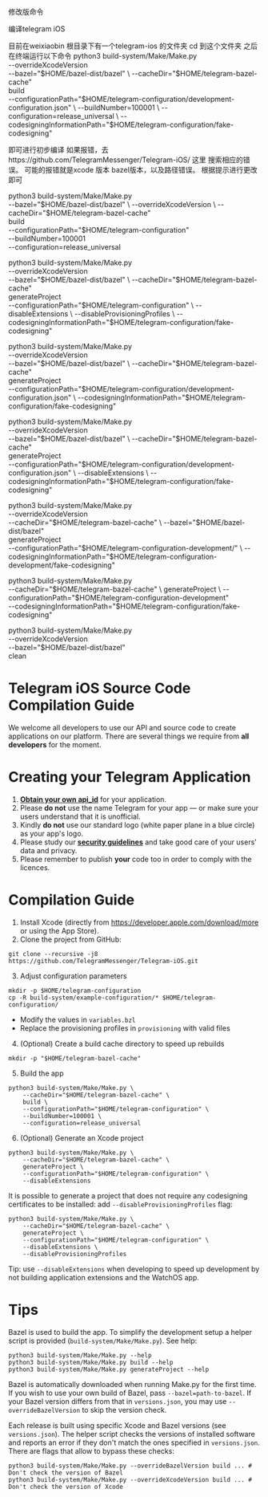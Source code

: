 
修改版命令

编译telegram iOS

目前在weixiaobin 根目录下有一个telegram-ios 的文件夹
cd 到这个文件夹 之后 在终端运行以下命令 
python3 build-system/Make/Make.py \
 --overrideXcodeVersion \
 --bazel="$HOME/bazel-dist/bazel" \
 --cacheDir="$HOME/telegram-bazel-cache" \
 build \
 --configurationPath="$HOME/telegram-configuration/development-configuration.json" \
 --buildNumber=100001 \
 --configuration=release_universal \
 --codesigningInformationPath="$HOME/telegram-configuration/fake-codesigning"

即可进行初步编译 如果报错，去https://github.com/TelegramMessenger/Telegram-iOS/ 这里 搜索相应的错误。
可能的报错就是xcode 版本 bazel版本，以及路径错误。 根据提示进行更改即可



python3 build-system/Make/Make.py \
 --bazel="$HOME/bazel-dist/bazel" \
 --overrideXcodeVersion \
 --cacheDir="$HOME/telegram-bazel-cache" \
 build \
 --configurationPath="$HOME/telegram-configuration" \
 --buildNumber=100001 \
 --configuration=release_universal


python3 build-system/Make/Make.py \
 --overrideXcodeVersion \
 --bazel="$HOME/bazel-dist/bazel" \
 --cacheDir="$HOME/telegram-bazel-cache" \
 generateProject \
 --configurationPath="$HOME/telegram-configuration" \
 --disableExtensions \
 --disableProvisioningProfiles \
 --codesigningInformationPath="$HOME/telegram-configuration/fake-codesigning"


python3 build-system/Make/Make.py \
 --overrideXcodeVersion \
 --bazel="$HOME/bazel-dist/bazel" \
 --cacheDir="$HOME/telegram-bazel-cache" \
 generateProject \
 --configurationPath="$HOME/telegram-configuration/development-configuration.json" \
 --codesigningInformationPath="$HOME/telegram-configuration/fake-codesigning"

python3 build-system/Make/Make.py \
 --overrideXcodeVersion \
 --bazel="$HOME/bazel-dist/bazel" \
 --cacheDir="$HOME/telegram-bazel-cache" \
 generateProject \
 --configurationPath="$HOME/telegram-configuration/development-configuration.json" \
 --disableExtensions \
 --codesigningInformationPath="$HOME/telegram-configuration/fake-codesigning"


python3 build-system/Make/Make.py \
 --overrideXcodeVersion \
 --cacheDir="$HOME/telegram-bazel-cache" \
 --bazel="$HOME/bazel-dist/bazel" \
 generateProject \
 --configurationPath="$HOME/telegram-configuration-development/" \
 --codesigningInformationPath="$HOME/telegram-configuration-development/fake-codesigning"



python3 build-system/Make/Make.py \
    --cacheDir="$HOME/telegram-bazel-cache" \
    generateProject \
    --configurationPath="$HOME/telegram-configuration-development" \
   --codesigningInformationPath="$HOME/telegram-configuration/fake-codesigning"



python3 build-system/Make/Make.py \
 --overrideXcodeVersion \
 --bazel="$HOME/bazel-dist/bazel" \
clean



# Telegram iOS Source Code Compilation Guide

We welcome all developers to use our API and source code to create applications on our platform.
There are several things we require from **all developers** for the moment.

# Creating your Telegram Application

1. [**Obtain your own api_id**](https://core.telegram.org/api/obtaining_api_id) for your application.
2. Please **do not** use the name Telegram for your app — or make sure your users understand that it is unofficial.
3. Kindly **do not** use our standard logo (white paper plane in a blue circle) as your app's logo.
3. Please study our [**security guidelines**](https://core.telegram.org/mtproto/security_guidelines) and take good care of your users' data and privacy.
4. Please remember to publish **your** code too in order to comply with the licences.

# Compilation Guide

1. Install Xcode (directly from https://developer.apple.com/download/more or using the App Store).
2. Clone the project from GitHub:

```
git clone --recursive -j8 https://github.com/TelegramMessenger/Telegram-iOS.git
```

3. Adjust configuration parameters

```
mkdir -p $HOME/telegram-configuration
cp -R build-system/example-configuration/* $HOME/telegram-configuration/
```

- Modify the values in `variables.bzl`
- Replace the provisioning profiles in `provisioning` with valid files

4. (Optional) Create a build cache directory to speed up rebuilds

```
mkdir -p "$HOME/telegram-bazel-cache"
```

5. Build the app

```
python3 build-system/Make/Make.py \
    --cacheDir="$HOME/telegram-bazel-cache" \
    build \
    --configurationPath="$HOME/telegram-configuration" \
    --buildNumber=100001 \
    --configuration=release_universal
```

6. (Optional) Generate an Xcode project

```
python3 build-system/Make/Make.py \
    --cacheDir="$HOME/telegram-bazel-cache" \
    generateProject \
    --configurationPath="$HOME/telegram-configuration" \
    --disableExtensions
```

It is possible to generate a project that does not require any codesigning certificates to be installed: add `--disableProvisioningProfiles` flag:
```
python3 build-system/Make/Make.py \
    --cacheDir="$HOME/telegram-bazel-cache" \
    generateProject \
    --configurationPath="$HOME/telegram-configuration" \
    --disableExtensions \
    --disableProvisioningProfiles
```


Tip: use `--disableExtensions` when developing to speed up development by not building application extensions and the WatchOS app.


# Tips

Bazel is used to build the app. To simplify the development setup a helper script is provided (`build-system/Make/Make.py`). See help:

```
python3 build-system/Make/Make.py --help
python3 build-system/Make/Make.py build --help
python3 build-system/Make/Make.py generateProject --help
```

Bazel is automatically downloaded when running Make.py for the first time. If you wish to use your own build of Bazel, pass `--bazel=path-to-bazel`. If your Bazel version differs from that in `versions.json`, you may use `--overrideBazelVersion` to skip the version check.

Each release is built using specific Xcode and Bazel versions (see `versions.json`). The helper script checks the versions of installed software and reports an error if they don't match the ones specified in `versions.json`. There are flags that allow to bypass these checks:

```
python3 build-system/Make/Make.py --overrideBazelVersion build ... # Don't check the version of Bazel
python3 build-system/Make/Make.py --overrideXcodeVersion build ... # Don't check the version of Xcode
```
